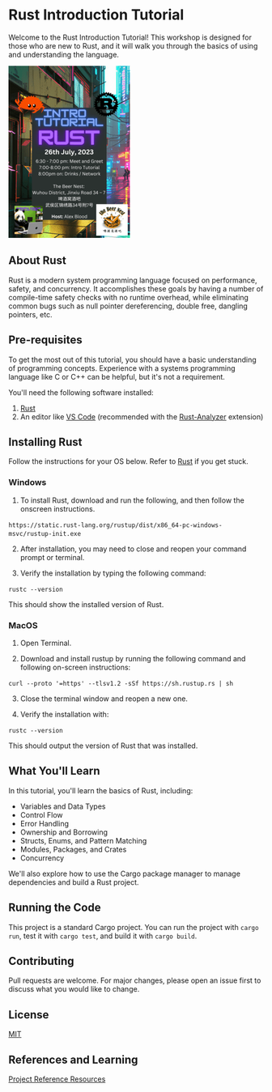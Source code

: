 # Rust Introduction Tutorial

Welcome to the Rust Introduction Tutorial! This workshop is designed for those who are new to Rust, and it will walk you through the basics of using and understanding the language.

![Rust Chengdu Coding Collective Meetup Info](chengdu-meetup-mini.png)

## About Rust

Rust is a modern system programming language focused on performance, safety, and concurrency. It accomplishes these goals by having a number of compile-time safety checks with no runtime overhead, while eliminating common bugs such as null pointer dereferencing, double free, dangling pointers, etc.

## Pre-requisites

To get the most out of this tutorial, you should have a basic understanding of programming concepts. Experience with a systems programming language like C or C++ can be helpful, but it's not a requirement.

You'll need the following software installed:

1. [Rust](https://www.rust-lang.org/tools/install)
2. An editor like [VS Code](https://code.visualstudio.com/download) (recommended with the [Rust-Analyzer](https://marketplace.visualstudio.com/items?itemName=rust-lang.rust-analyzer) extension)

## Installing Rust

Follow the instructions for your OS below. Refer to [Rust](https://www.rust-lang.org/tools/install) if you get stuck.

### Windows 

1. To install Rust, download and run the following, and then follow the onscreen instructions.

`
https://static.rust-lang.org/rustup/dist/x86_64-pc-windows-msvc/rustup-init.exe
`

2. After installation, you may need to close and reopen your command prompt or terminal.

3. Verify the installation by typing the following command:

`
rustc --version
`

This should show the installed version of Rust.

### MacOS

1. Open Terminal.

2. Download and install rustup by running the following command and following on-screen instructions:

`
curl --proto '=https' --tlsv1.2 -sSf https://sh.rustup.rs | sh
`

3. Close the terminal window and reopen a new one.

4. Verify the installation with:

`
rustc --version
`

This should output the version of Rust that was installed.



## What You'll Learn

In this tutorial, you'll learn the basics of Rust, including:

- Variables and Data Types
- Control Flow
- Error Handling
- Ownership and Borrowing
- Structs, Enums, and Pattern Matching
- Modules, Packages, and Crates
- Concurrency

We'll also explore how to use the Cargo package manager to manage dependencies and build a Rust project.

## Running the Code

This project is a standard Cargo project. You can run the project with `cargo run`, test it with `cargo test`, and build it with `cargo build`.

## Contributing

Pull requests are welcome. For major changes, please open an issue first to discuss what you would like to change.

## License

[MIT](https://choosealicense.com/licenses/mit/)

## References and Learning

[Project Reference Resources](../main/REFERENCES.md)
